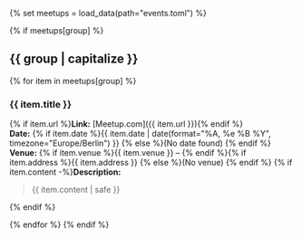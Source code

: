 {% set meetups = load_data(path="events.toml") %}

{% if meetups[group] %}
## {{ group | capitalize }}

{% for item in meetups[group] %}
### {{ item.title }}

{% if item.url %}**Link:** [Meetup.com]({{ item.url }}){% endif %}  
**Date:** {% if item.date %}<time datetime="{{ item.date }}">{{ item.date | date(format="%A, %e %B %Y", timezone="Europe/Berlin") }}</time>  {% else %}(No date found)  {% endif %}
**Venue:** {% if item.venue %}{{ item.venue }} – {% endif %}{% if item.address %}{{ item.address }}   {% else %}(No venue)  {% endif %}
{% if item.content -%}**Description:**<blockquote>{{ item.content | safe }}</blockquote>{% endif %}

{% endfor %}
{% endif %}
